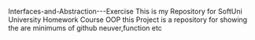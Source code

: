  Interfaces-and-Abstraction---Exercise
This is my Repository for SoftUni University Homework Course OOP 
this Project is a repository for showing the are minimums of github neuver,function etc
